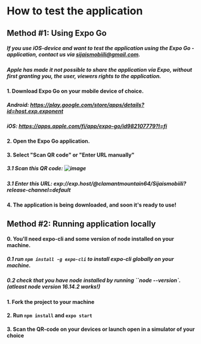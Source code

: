 
# How to test the application

## Method #1: Using Expo Go

##### If you use iOS-device and want to test the application using the Expo Go -application, contact us via sijaismobiili@gmail.com. 
##### Apple has made it not possible to share the application via Expo, without first granting you, the user, viewers rights to the application.


#### 1. Download Expo Go on your mobile device of choice.
##### Android: https://play.google.com/store/apps/details?id=host.exp.exponent
##### iOS: https://apps.apple.com/fi/app/expo-go/id982107779?l=fi

#### 2. Open the Expo Go application.

#### 3. Select "Scan QR code" or "Enter URL manually"
##### 3.1 Scan this QR code: ![image](https://user-images.githubusercontent.com/71447366/214024784-a8417f49-3980-4996-a926-f55d0ec8e16b.png)
##### 3.1 Enter this URL: exp://exp.host/@clamantmountain64/Sijaismobiili?release-channel=default

#### 4. The application is being downloaded, and soon it's ready to use!




## Method #2: Running application locally

#### 0. You'll need expo-cli and some version of node installed on your machine.
##### 0.1 run `npm install -g expo-cli` to install expo-cli globally on your machine.
##### 0.2 check that you have node installed by running ``node --version`. (atleast node version 16.14.2 works!)

#### 1. Fork the project to your machine

#### 2. Run `npm install` and `expo start`

#### 3. Scan the QR-code on your devices or launch open in a simulator of your choice 
